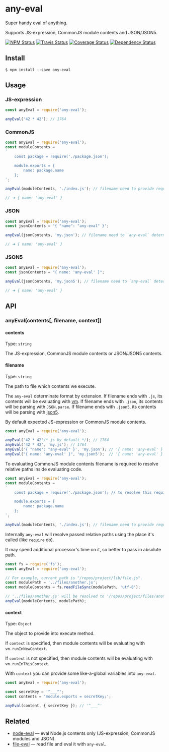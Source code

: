 # any-eval

Super handy eval of anything.

Supports JS-expression, CommonJS module contents and JSON/JSON5.

[![NPM Status][npm-img]][npm]
[![Travis Status][test-img]][travis]
[![Coverage Status][coveralls-img]][coveralls]
[![Dependency Status][david-img]][david]

[npm]:           http://www.npmjs.org/package/any-eval
[npm-img]:       https://img.shields.io/npm/v/any-eval.svg

[travis]:        https://travis-ci.org/node-eval/any-eval
[test-img]:      https://img.shields.io/travis/node-eval/any-eval/master.svg?label=tests

[coveralls]:     https://coveralls.io/r/node-eval/any-eval
[coveralls-img]: https://img.shields.io/coveralls/node-eval/any-eval/master.svg

[david]:         https://david-dm.org/node-eval/any-eval
[david-img]:     https://img.shields.io/david/node-eval/any-eval/master.svg

## Install

```
$ npm install --save any-eval
```

## Usage

### JS-expression

```js
const anyEval = require('any-eval');

anyEval('42 * 42'); // 1764
```

### CommonJS

```js
const anyEval = require('any-eval');
const moduleContents =
`
    const package = require('./package.json');

    module.exports = {
        name: package.name
    };
`;

anyEval(moduleContents, './index.js'); // filename need to provide required info to resolve relative paths inside evaluating code

// ➜ { name: 'any-eval' }
```

### JSON

```js
const anyEval = require('any-eval');
const jsonContents = '{ "name": "any-eval" }';

anyEval(jsonContents, 'my.json'); // filename need to `any-eval` determinate json format by extention

// ➜ { name: 'any-eval' }
```

### JSON5

```js
const anyEval = require('any-eval');
const jsonContents = "{ name: 'any-eval' }";

anyEval(jsonContents, 'my.json5'); // filename need to `any-eval` determinate json format by extention

// ➜ { name: 'any-eval' }
```

## API

### anyEval(contents[, filename, context])

#### contents

Type: `string`

The JS-expression, CommonJS module contents or JSON/JSON5 contents.

#### filename

Type: `string`

The path to file which contents we execute.

The `any-eval` determinate format by extension. If filename ends with `.js`, its contents will be evaluating with [vm](https://nodejs.org/dist/latest/docs/api/vm.html). If filename ends with `.json`, its contents will be parsing with `JSON.parse`. If filename ends with `.json5`, its contents will be parsing with [json5](https://github.com/json5/json5). 

By default expected JS-expression or CommonJS module contents.

```js
const anyEval = require('any-eval');

anyEval('42 * 42'/* js by default */); // 1764
anyEval('42 * 42', 'my.js'); // 1764
anyEval('{ "name": "any-eval" }', 'my.json'); // '{ name: 'any-eval' }'
anyEval("{ name: 'any-eval' }", 'my.json5');  // '{ name: 'any-eval' }'
```

To evaluating CommonJS module contents filename is required to resolve relative paths inside evaluating code.

```js
const anyEval = require('any-eval');
const moduleContents =
`
    const package = require('./package.json'); // to resolve this require need to know the path of current module (./index.js)

    module.exports = {
        name: package.name
    };
`;

anyEval(moduleContents, './index.js'); // filename need to provide required info to resolve relative paths inside evaluating code
```

Internally `any-eval` will resolve passed relative paths using the place it's called (like `require` do).

It may spend additional processor's time on it, so better to pass in absolute path.

```js
const fs = require('fs');
const anyEval = require('any-eval');

// For example, current path is "/repos/project/lib/file.js".
const modulePath = '../files/another.js';
const moduleContents = fs.readFileSync(modulePath, 'utf-8');

// '../files/another.js' will be resolved to '/repos/project/files/another.js'
anyEval(moduleContents, modulePath);
```

#### context

Type: `Object`

The object to provide into execute method.

If `context` is specified, then module contents will be evaluating with `vm.runInNewContext`.

If `context` is not specified, then module contents will be evaluating with `vm.runInThisContext`.

With `context` you can provide some like-a-global variables into `any-eval`.

```js
const anyEval = require('any-eval');

const secretKey = '^___^';
const contents = 'module.exports = secretKey;';

anyEval(content, { secretKey }); // '^___^'
```

## Related

* [node-eval](https://github.com/node-eval/node-eval) — eval Node.js contents only (JS-expression, CommonJS modules and JSON).
* [file-eval](https://github.com/node-eval/file-eval) — read file and eval it with `any-eval`.

